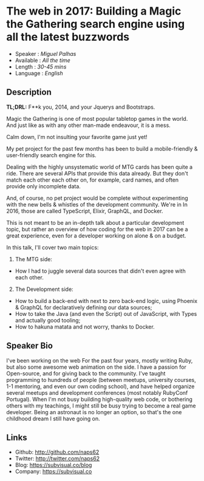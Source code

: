 # The web in 2017: Building a Magic the Gathering search engine using all the latest buzzwords

* Speaker   : *Miguel Palhas*
* Available : *All the time*
* Length    : *30-45 mins*
* Language  : *English*

## Description

**TL;DRL:** F**k you, 2014, and your Jquerys and Bootstraps.


Magic the Gathering is one of most popular tabletop games in the world. And just like as with any other man-made endeavour, it is a mess.

Calm down, I'm not insulting your favorite game just yet!

My pet project for the past few months has been to build a mobile-friendly & user-friendly search engine for this.

Dealing with the highly unsystematic world of MTG cards has been quite a ride. There are several APIs that provide this data already. But they don't match each other each other on, for example, card names, and often provide only incomplete data.

And, of course, no pet project would be complete without experimenting with the new bells & whistles of the development community. We're in In 2016, those are called TypeScript, Elixir, GraphQL, and Docker.

This is not meant to be an in-depth talk about a particular development topic, but rather an overview of how coding for the web in 2017 can be a great experience, even for a developer working on alone & on a budget.

In this talk, I'll cover two main topics:

1. The MTG side:
  - How I had to juggle several data sources that didn't even agree with each other.
2. The Development side:
  - How to build a back-end with next to zero back-end logic, using Phoenix & GraphQL for declaratively defining our data sources;
  - How to take the Java (and even the Script) out of JavaScript, with Types and actually good tooling;
  - How to hakuna matata and not worry, thanks to Docker.

## Speaker Bio

I've been working on the web For the past four years, mostly writing Ruby, but also some awesome web animation on the side.
I have a passion for Open-source, and for giving back to the community. I've taught programming to hundreds of people (between meetups, university courses, 1-1 mentoring, and even our own coding school), and have helped organize several meetups and development conferences (most notably RubyConf Portugal).
When I'm not busy building high-quality web code, or bothering others with my teachings, I might still be busy trying to become a real game developer. Being an astronaut is no longer an option, so that's the one childhood dream I still have going on.

## Links

* Github: http://github.com/naps62
* Twitter: http://twitter.com/naps62
* Blog: https://subvisual.co/blog
* Company: https://subvisual.co
